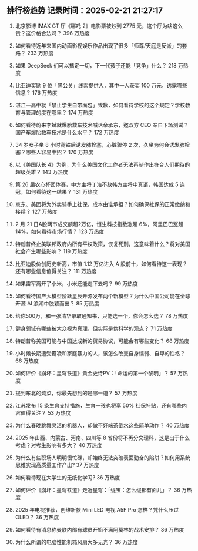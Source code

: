 
## 排行榜趋势 记录时间：2025-02-21 21:27:17
  
  1. 北京影博 IMAX GT 厅《哪吒 2》电影票被炒到 2775 元，这个厅为啥这么贵？这价格合法吗？ 396 万热度
    
  2. 如何看待近年来国内动画影视娱乐作品出现了很多「师尊/天庭是反派」的套路？ 233 万热度
    
  3. 如果 DeepSeek 们可以搞定一切，下一代孩子还能「竞争」什么？ 218 万热度
    
  4. 比亚迪奖励 9 位「黑公关」线索提供人，其中一人获奖 100 万元，透露哪些信息？ 176 万热度
    
  5. 湛江一高中就「禁止学生自带面包」致歉，如何看待学校的这个规定？学校教育与管理的度在哪里？ 174 万热度
    
  6. 如何看待蔚来李斌就爆胎救车技术喊话余承东，邀双方 CEO 亲自下场测试？国产车爆胎救车技术是什么水平？ 172 万热度
    
  7. 34 岁女子坐 8 小时高铁后诱发肺栓塞，心脏骤停 2 次，久坐为何会诱发肺栓塞？哪些人容易中招？ 170 万热度
    
  8. 以《美国队长 4》为例，为什么美国文化工作者无法再制作出符合人们期待的超级英雄？ 143 万热度
    
  9. 第 26 届农心杯团体赛，中方主将丁浩不敌韩方主将申真谞，韩国达成 5 连冠，如何看待这一结果？ 131 万热度
    
  10. 京东、美团将为外卖骑手上社保，成本由谁承担？如何确保社保的正常缴纳和接续？ 127 万热度
    
  11. 2 月 21 日A股两市成交额超2万亿，恒生科技指数涨超 6%，阿里巴巴涨超14%，如何看待市场行情？ 123 万热度
    
  12. 特朗普终止美联邦政府内所有平权政策，恢复死刑，这意味着什么？将对美国社会产生哪些影响？ 119 万热度
    
  13. 比亚迪股价创历史新高，市值 1.12 万亿进入 A 股前十，如何看待这一表现？还有哪些信息值得关注？ 111 万热度
    
  14. 如果雷军离开了小米，小米还能走下去吗？ 99 万热度
    
  15. 如何看待国产大模型阶跃星辰开源发布两个新模型？为什么中国公司能在全球开源 AI 浪潮中脱颖而出？ 85 万热度
    
  16. 给你500万，和一张清华录取通知书，只能选一个，你会怎么选？ 78 万热度
    
  17. 健身领域有哪些被大众视为真理，但实际是伪科学的观点？ 71 万热度
    
  18. 特朗普称美国可能与中国达成新的贸易协议，可能会有哪些变化？ 68 万热度
    
  19. 小时候长期遭受霸凌和家庭暴力的人，该怎么改变自身懦弱、自卑的性格？ 66 万热度
    
  20. 如何评价《崩坏：星穹铁道》黄金史诗PV：「命运的第一个黎明」？ 57 万热度
    
  21. 提到东北的炖菜，你最先想到的是哪一道？ 57 万热度
    
  22. 江苏发布 15 条生育支持措施，生育一孩也将享 50% 社保补贴，还有哪些内容值得关注？ 53 万热度
    
  23. 为什么春晚跳舞灵活的机器人，却做不好端茶倒水这些简单动作？ 46 万热度
    
  24. 2025 年山西、内蒙古、河南、四川等 8 省份将不再分文理科，这是出于什么考虑？对考生影响有多大？ 40 万热度
    
  25. 为什么有些职场人明明很忙碌，却始终无法突破表面勤奋的陷阱？如何用系统思维实现高质量工作产出? 37 万热度
    
  26. 如何看待现在大学生的无纸化学习? 36 万热度
    
  27. 如何评价《崩坏：星穹铁道》走近星穹：「缇宝：怎么缇都有面儿」？ 36 万热度
    
  28. 2025 年电视推荐，创维新款 Mini LED 电视 A5F Pro 怎样？凭什么压过 OLED？ 36 万热度
    
  29. 如何看待有消息称曼联内部有球员开始不满阿莫林的战术安排？ 36 万热度
    
  30. 为什么所谓的电脑性能机箱风扇大多无光？ 36 万热度
    